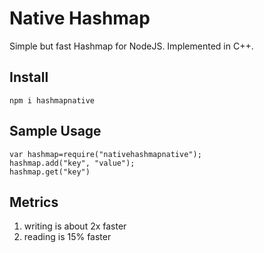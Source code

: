 # Native Hashmap  
  
Simple but fast Hashmap for NodeJS. Implemented in C++.

## Install

```
npm i hashmapnative
```

## Sample Usage

```
var hashmap=require("nativehashmapnative");
hashmap.add("key", "value");
hashmap.get("key")
```

## Metrics

1. writing is about 2x faster
2. reading is 15% faster